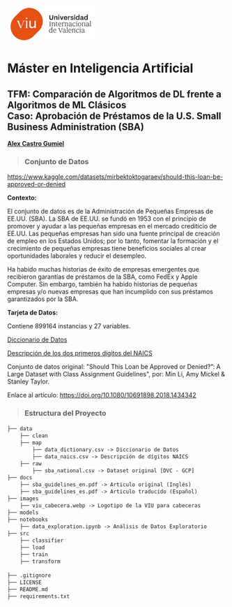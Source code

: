 <img src="images/viu_cabecera.webp" width="200px">

# Máster en Inteligencia Artificial

## TFM: Comparación de Algoritmos de DL frente a Algoritmos de ML Clásicos <br> Caso: Aprobación de Préstamos de la U.S. Small Business Administration (SBA)

[**Alex Castro Gumiel**](https://www.linkedin.com/in/alex-castro-gumiel/)

> ### Conjunto de Datos

https://www.kaggle.com/datasets/mirbektoktogaraev/should-this-loan-be-approved-or-denied

**Contexto:**

El conjunto de datos es de la Administración de Pequeñas Empresas de EE.UU. (SBA). La SBA de EE.UU. se fundó en 1953 con el principio de promover y ayudar a las pequeñas empresas en el mercado crediticio de EE.UU. Las pequeñas empresas han sido una fuente principal de creación de empleo en los Estados Unidos; por lo tanto, fomentar la formación y el crecimiento de pequeñas empresas tiene beneficios sociales al crear oportunidades laborales y reducir el desempleo.

Ha habido muchas historias de éxito de empresas emergentes que recibieron garantías de préstamos de la SBA, como FedEx y Apple Computer. Sin embargo, también ha habido historias de pequeñas empresas y/o nuevas empresas que han incumplido con sus préstamos garantizados por la SBA.

**Tarjeta de Datos:**

Contiene 899164 instancias y 27 variables.

[Diccionario de Datos](data/map/data_dictionary.csv)

[Descripción de los dos primeros dígitos del NAICS](data/map/data_naics.csv)

Conjunto de datos original: "Should This Loan be Approved or Denied?”: A Large Dataset with Class Assignment Guidelines", por: Min Li, Amy Mickel & Stanley Taylor.

Enlace al artículo: https://doi.org/10.1080/10691898.2018.1434342

> ### Estructura del Proyecto

    ├── data
        ├── clean
        ├── map
            ├── data_dictionary.csv -> Diccionario de Datos
            ├── data_naics.csv -> Descripción de dígitos NAICS
        ├── raw
            ├── sba_national.csv -> Dataset original [DVC - GCP]
    ├── docs
        ├── sba_guidelines_en.pdf -> Articulo original (Inglés)
        ├── sba_guidelines_es.pdf -> Articulo traducido (Español)
    ├── images
        ├── viu_cabecera.webp -> Logotipo de la VIU para cabeceras
    ├── models
    ├── notebooks
        ├── data_exploration.ipynb -> Análisis de Datos Exploratorio
    ├── src
        ├── classifier
        ├── load
        ├── train
        ├── transform

    ├── .gitignore
    ├── LICENSE
    ├── README.md
    ├── requirements.txt
